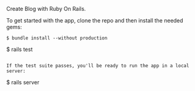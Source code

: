 Create Blog with Ruby On Rails.

To get started with the app, clone the repo and then install the needed gems:

```
$ bundle install --without production
```
$ rails test
```

If the test suite passes, you'll be ready to run the app in a local server:

```
$ rails server
